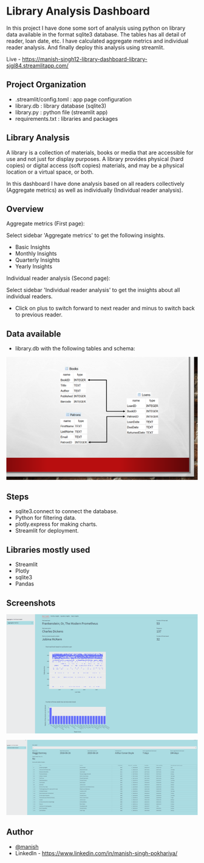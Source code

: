 
# Library Analysis Dashboard 

In this project I have done some sort of analysis using python on library data available in the 
format sqlite3 database. The tables has all detail of reader, loan date, etc. I have
calculated aggregate metrics and individual reader analysis. And finally deploy this analysis using streamlit.

Live - https://manish-singh12-library-dashboard-library-sjgl84.streamlitapp.com/

 


## Project Organization

- .streamlit/config.toml               : app page configuration
- library.db                           : library database (sqlite3)
- library.py                           : python file (streamlit app)
- requirements.txt                     : libraries and packages 
## Library Analysis

A library is a collection of materials, books or media that are accessible for use and not just for display purposes. A library provides physical (hard copies) or digital access (soft copies) materials, and may be a physical location or a virtual space, or both.

In this dashboard I have done analysis based on all readers collectively (Aggregate metrics) as well as individually (Individual reader analysis). 
## Overview

Aggregate metrics (First page): 

Select sidebar 'Aggregate metrics' to get the following insights.

- Basic Insights
- Monthly Insights
- Quarterly Insights
- Yearly Insights

Individual reader analysis (Second page):

Select sidebar 'Individual reader analysis' to get the insights about 
all individual readers.

- Click on plus to switch forward to next reader and minus to switch back to previous reader.


## Data available

- library.db with the following tables and schema:

![App Screenshot](https://github.com/Manish-Singh12/library_dashboard/blob/main/library_schema.png)



## Steps

- sqlite3.connect to connect the database.
- Python for filtering data.
- plotly.express for making charts.
- Streamlit for deployment.




## Libraries mostly used

- Streamlit
- Plotly
- sqlite3
- Pandas




## Screenshots

![App Screenshot](https://github.com/Manish-Singh12/library_dashboard/blob/main/Screenshot%201.png)

![App Screenshot](https://github.com/Manish-Singh12/library_dashboard/blob/main/Screenshot%202.png)


## Author

- [@manish](https://github.com/Manish-Singh12)
- LinkedIn - https://www.linkedin.com/in/manish-singh-pokhariya/

